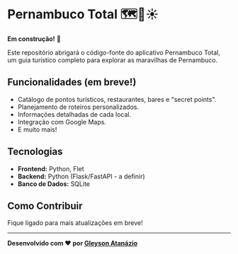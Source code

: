 # Pernambuco Total 🗺️🌴☀️

**Em construção!** 🚀 

Este repositório abrigará o código-fonte do aplicativo Pernambuco Total, um guia turístico completo para explorar as maravilhas de Pernambuco.

## Funcionalidades (em breve!)

- Catálogo de pontos turísticos, restaurantes, bares e "secret points".
- Planejamento de roteiros personalizados.
- Informações detalhadas de cada local.
- Integração com Google Maps.
- E muito mais!

## Tecnologias

- **Frontend:** Python, Flet 
- **Backend:** Python (Flask/FastAPI - a definir)
- **Banco de Dados:** SQLite

## Como Contribuir

Fique ligado para mais atualizações em breve! 

---

**Desenvolvido com ❤️ por [Gleyson Atanázio](https://github.com/atnzpe/)**
